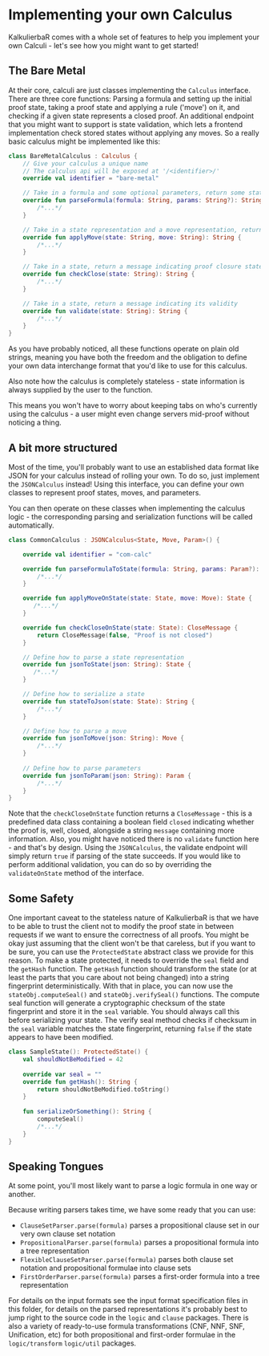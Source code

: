 # Implementing your own Calculus
KalkulierbaR comes with a whole set of features to help you implement your own Calculi - let's see how you might want to get started!

## The Bare Metal
At their core, calculi are just classes implementing the `Calculus` interface.
There are three core functions: Parsing a formula and setting up the initial proof state,
taking a proof state and applying a rule ('move') on it, and checking if a given state represents a closed proof.
An additional endpoint that you might want to support is state validation, 
which lets a frontend implementation check stored states without applying any moves. 
So a really basic calculus might be implemented like this:

```kotlin
class BareMetalCalculus : Calculus {
    // Give your calculus a unique name
    // The calculus api will be exposed at '/<identifier>/'
    override val identifier = "bare-metal"

    // Take in a formula and some optional parameters, return some state representation
    override fun parseFormula(formula: String, params: String?): String {
        /*...*/
    }

    // Take in a state representation and a move representation, return a new state
    override fun applyMove(state: String, move: String): String {
        /*...*/
    }

    // Take in a state, return a message indicating proof closure state
    override fun checkClose(state: String): String {
        /*...*/
    }

    // Take in a state, return a message indicating its validity
    override fun validate(state: String): String {
        /*...*/
    }
}
```
As you have probably noticed, all these functions operate on plain old strings,
meaning you have both the freedom and the obligation to define your own data interchange format
that you'd like to use for this calculus.

Also note how the calculus is completely stateless - state information is always supplied by the user to the function.

This means you won't have to worry about keeping tabs on who's currently using the calculus - a user might even change servers mid-proof without noticing a thing.

## A bit more structured
Most of the time, you'll probably want to use an established data format like JSON
for your calculus instead of rolling your own.
To do so, just implement the `JSONCalculus` instead! Using this interface, you can define your own classes
to represent proof states, moves, and parameters.
 
You can then operate on these classes when implementing the calculus logic - the corresponding parsing and serialization functions will be called automatically.

```kotlin
class CommonCalculus : JSONCalculus<State, Move, Param>() {

    override val identifier = "com-calc"

    override fun parseFormulaToState(formula: String, params: Param?): State {
        /*...*/
    }

    override fun applyMoveOnState(state: State, move: Move): State {
       /*...*/
    }

    override fun checkCloseOnState(state: State): CloseMessage {
        return CloseMessage(false, "Proof is not closed")
    }

    // Define how to parse a state representation
    override fun jsonToState(json: String): State {
       /*...*/
    }

    // Define how to serialize a state
    override fun stateToJson(state: State): String {
        /*...*/
    }

    // Define how to parse a move
    override fun jsonToMove(json: String): Move {
        /*...*/
    }
    
    // Define how to parse parameters
    override fun jsonToParam(json: String): Param {
        /*...*/
    }
}
```
Note that the `checkCloseOnState` function returns a `CloseMessage` - this is a predefined data class containing
a boolean field `closed` indicating whether the proof is, well, closed,
alongside a string `message` containing more information.
Also, you might have noticed there is no `validate` function here - and that's by design. 
Using the `JSONCalculus`, the validate endpoint will simply return `true` if parsing of the state succeeds. 
If you would like to perform additional validation, you can do so by overriding the `validateOnState` method of the interface.

## Some Safety
One important caveat to the stateless nature of KalkulierbaR is that we have to be able to trust the client
not to modify the proof state in between requests if we want to ensure the correctness of all proofs.
You might be okay just assuming that the client won't be that careless, but if you want to be sure,
you can use the `ProtectedState` abstract class we provide for this reason. To make a state protected,
it needs to override the `seal` field and the `getHash` function.
The `getHash` function should transform the state (or at least the parts that you care about not being changed)
into a string fingerprint deterministically.
With that in place, you can now use the `stateObj.computeSeal()` and `stateObj.verifySeal()` functions.
The compute seal function will generate a cryptographic checksum of the state fingerprint and
store it in the `seal` variable.
You should always call this before serializing your state.
The verify seal method checks if checksum in the `seal` variable matches the state fingerprint,
returning `false` if the state appears to have been modified.

```kotlin
class SampleState(): ProtectedState() {
    val shouldNotBeModified = 42
    
    override var seal = ""
    override fun getHash(): String {
        return shouldNotBeModified.toString()
    }
    
    fun serializeOrSomething(): String {
        computeSeal()
        /*...*/
    }
}
```

## Speaking Tongues
At some point, you'll most likely want to parse a logic formula in one way or another.

Because writing parsers takes time, we have some ready that you can use:
* `ClauseSetParser.parse(formula)` parses a propositional clause set in our very own clause set notation
* `PropositionalParser.parse(formula)` parses a propositional formula into a tree representation
* `FlexibleClauseSetParser.parse(formula)` parses both clause set notation and propositional formulae into clause sets
* `FirstOrderParser.parse(formula)` parses a first-order formula into a tree representation

For details on the input formats see the input format specification files in this folder,
for details on the parsed representations it's probably best to jump right to the source code
in the `logic` and `clause` packages.
There is also a variety of ready-to-use formula transformations (CNF, NNF, SNF, Unification, etc)
for both propositional and first-order formulae in the `logic/transform` `logic/util` packages.
